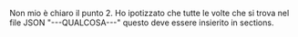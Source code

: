 Non mio è chiaro il punto 2. Ho ipotizzato che tutte le volte che si trova nel file JSON "---QUALCOSA---" questo deve essere insierito in sections.
